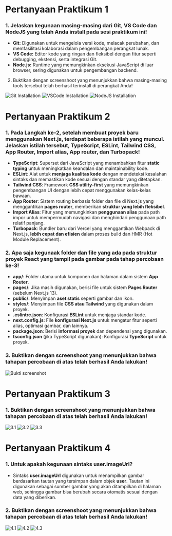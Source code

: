 # Pertanyaan Praktikum 1
### 1. Jelaskan kegunaan masing-masing dari Git, VS Code dan NodeJS yang telah Anda install pada sesi praktikum ini!
- **Git:** Digunakan untuk mengelola versi kode, melacak perubahan, dan memfasilitasi kolaborasi dalam pengembangan perangkat lunak.
- **VS Code:** Editor kode yang ringan dan fleksibel dengan fitur seperti debugging, ekstensi, serta integrasi Git.
- **Node.js:** Runtime yang memungkinkan eksekusi JavaScript di luar browser, sering digunakan untuk pengembangan backend.

2. Buktikan dengan screenshoot yang menunjukkan bahwa masing-masing tools tersebut
telah berhasil terinstall di perangkat Anda!

![Git Installation](assets/install-GitHub.png)
![VSCode Installation](assets/install-VSCode.png)
![NodeJS Installation](assets/install-NodeJS.png)

# Pertanyaan Praktikum 2
### **1. Pada Langkah ke-2, setelah membuat proyek baru menggunakan Next.js, terdapat beberapa istilah yang muncul. Jelaskan istilah tersebut, TypeScript, ESLint, Tailwind CSS, App Router, Import alias, App router, dan Turbopack!**  
- **TypeScript**: Superset dari JavaScript yang menambahkan fitur **static typing** untuk meningkatkan keandalan dan maintainability kode.  
- **ESLint**: Alat untuk **menjaga kualitas kode** dengan mendeteksi kesalahan sintaks dan memastikan kode sesuai dengan standar yang ditetapkan.  
- **Tailwind CSS**: Framework **CSS utility-first** yang memungkinkan pengembangan UI dengan lebih cepat menggunakan kelas-kelas bawaan.  
- **App Router**: Sistem routing berbasis folder dan file di Next.js yang menggantikan **pages router**, memberikan **struktur yang lebih fleksibel**.  
- **Import Alias**: Fitur yang memungkinkan **penggunaan alias** pada path impor untuk mempermudah navigasi dan menghindari penggunaan path relatif panjang.  
- **Turbopack**: Bundler baru dari Vercel yang menggantikan Webpack di Next.js, **lebih cepat dan efisien** dalam proses build dan HMR (Hot Module Replacement).  

### **2. Apa saja kegunaak folder dan file yang ada pada struktur proyek React yang tampil pada gambar pada tahap percobaan ke-3!**  
- **app/**: Folder utama untuk komponen dan halaman dalam sistem **App Router**.  
- **pages/**: Jika masih digunakan, berisi file untuk sistem **Pages Router** (sebelum Next.js 13).  
- **public/**: Menyimpan **aset statis** seperti gambar dan ikon.  
- **styles/**: Menyimpan file **CSS atau Tailwind** yang digunakan dalam proyek.  
- **.eslintrc.json**: Konfigurasi **ESLint** untuk menjaga standar kode.  
- **next.config.js**: File **konfigurasi Next.js** untuk mengatur fitur seperti alias, optimasi gambar, dan lainnya.  
- **package.json**: Berisi **informasi proyek** dan dependensi yang digunakan.  
- **tsconfig.json** (jika TypeScript digunakan): Konfigurasi **TypeScript** untuk proyek.  

### **3. Buktikan dengan screenshoot yang menunjukkan bahwa tahapan percobaan di atas telah berhasil Anda lakukan!**  
![Bukti screenshot](assets/practicum2.png)

# Pertanyaan Praktikum 3
### 1. Buktikan dengan screenshoot yang menunjukkan bahwa tahapan percobaan di atas telah berhasil Anda lakukan!
![3.1](assets/practicum3.1.png)
![3.2](assets/practicum3.2.png)
![3.3](assets/practicum3.3.png)

# Pertanyaan Praktikum 4
### 1. Untuk apakah kegunaan sintaks user.imageUrl?
- Sintaks **user.imageUrl** digunakan untuk menampilkan gambar berdasarkan tautan yang tersimpan dalam objek **user**. Tautan ini digunakan sebagai sumber gambar yang akan ditampilkan di halaman web, sehingga gambar bisa berubah secara otomatis sesuai dengan data yang diberikan.
### 2. Buktikan dengan screenshoot yang menunjukkan bahwa tahapan percobaan di atas telah berhasil Anda lakukan!
![4.1](assets/practicum4.1.png)
![4.2](assets/practicum4.2.png)
![4.3](assets/practicum4.3.png)